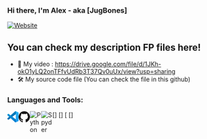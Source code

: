 ### Hi there, I'm Alex - aka [JugBones]
[![Website](https://www.kindpng.com/picc/m/128-1280187_github-logo-png-github-transparent-png.png)](https://github.com/JugBones)

## You can check my description FP files here!

- 🎥 My video : https://drive.google.com/file/d/1JKh-okO1yLQ2onTFfvUdRb3T37Qv0uUx/view?usp=sharing
- 🛠 My source code file (You can check the file in this github)


### Languages and Tools:

[<img align="left" alt="Visual Studio Code" width="26px" src="https://raw.githubusercontent.com/github/explore/80688e429a7d4ef2fca1e82350fe8e3517d3494d/topics/visual-studio-code/visual-studio-code.png" />]
[<img align="left" alt="GitHub" width="26px" src="https://raw.githubusercontent.com/github/explore/78df643247d429f6cc873026c0622819ad797942/topics/github/github.png" />]
[<img align="left" alt="Python" width="26px"
src="http://assets.stickpng.com/images/5848152fcef1014c0b5e4967.png" />
[<img align="left" alt="Spyder" width="26px"
src="https://www.vhv.rs/dpng/d/208-2081256_python-logo-png-spyder-logo-spyder-python-icon.png" />]





